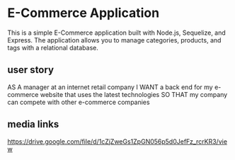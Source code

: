 # E-Commerce Application

This is a simple E-Commerce application built with Node.js, Sequelize, and Express. The application allows you to manage categories, products, and tags with a relational database.

## user story

AS A manager at an internet retail company
I WANT a back end for my e-commerce website that uses the latest technologies
SO THAT my company can compete with other e-commerce companies

## media links 

https://drive.google.com/file/d/1cZjZweGs1ZpGN056p5d0JefFz_rcrKR3/view

